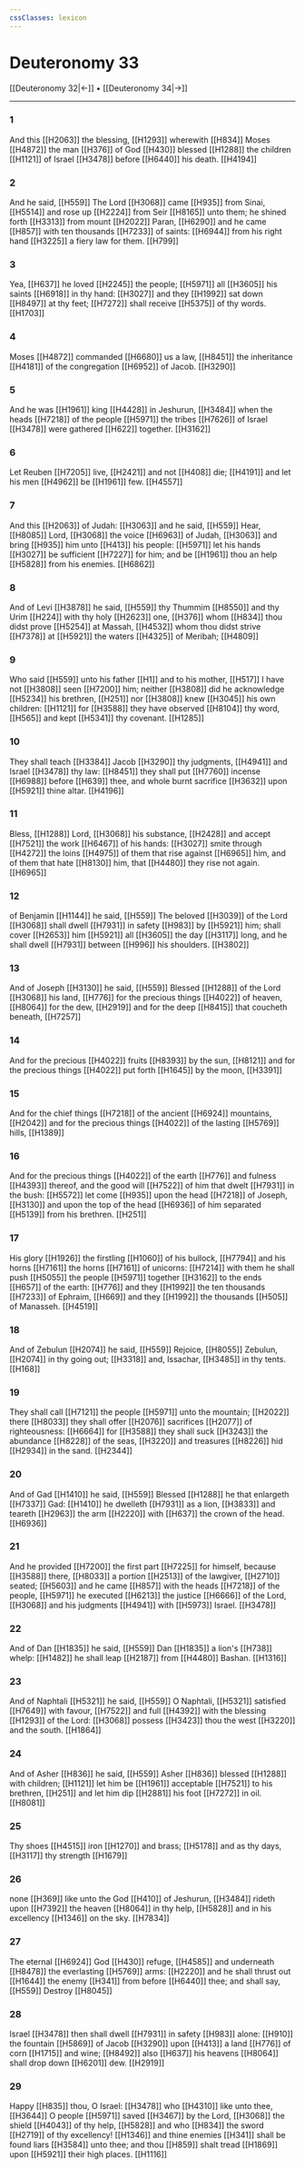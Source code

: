 ```yaml
---
cssClasses: lexicon
---
```

# Deuteronomy 33

[[Deuteronomy 32|←]] • [[Deuteronomy 34|→]]

---

### 1
And this [[H2063]] the blessing, [[H1293]] wherewith [[H834]] Moses [[H4872]] the man [[H376]] of God [[H430]] blessed [[H1288]] the children [[H1121]] of Israel [[H3478]] before [[H6440]] his death. [[H4194]]

### 2
And he said, [[H559]] The Lord [[H3068]] came [[H935]] from Sinai, [[H5514]] and rose up [[H2224]] from Seir [[H8165]] unto them; he shined forth [[H3313]] from mount [[H2022]] Paran, [[H6290]] and he came [[H857]] with ten thousands [[H7233]] of saints: [[H6944]] from his right hand [[H3225]] a fiery law for them. [[H799]]

### 3
Yea, [[H637]] he loved [[H2245]] the people; [[H5971]] all [[H3605]] his saints [[H6918]] in thy hand: [[H3027]] and they [[H1992]] sat down [[H8497]] at thy feet; [[H7272]] shall receive [[H5375]] of thy words. [[H1703]]

### 4
Moses [[H4872]] commanded [[H6680]] us a law, [[H8451]] the inheritance [[H4181]] of the congregation [[H6952]] of Jacob. [[H3290]]

### 5
And he was [[H1961]] king [[H4428]] in Jeshurun, [[H3484]] when the heads [[H7218]] of the people [[H5971]] the tribes [[H7626]] of Israel [[H3478]] were gathered [[H622]] together. [[H3162]]

### 6
Let Reuben [[H7205]] live, [[H2421]] and not [[H408]] die; [[H4191]] and let his men [[H4962]] be [[H1961]] few. [[H4557]]

### 7
And this [[H2063]] of Judah: [[H3063]] and he said, [[H559]] Hear, [[H8085]] Lord, [[H3068]] the voice [[H6963]] of Judah, [[H3063]] and bring [[H935]] him unto [[H413]] his people: [[H5971]] let his hands [[H3027]] be sufficient [[H7227]] for him; and be [[H1961]] thou an help [[H5828]] from his enemies. [[H6862]]

### 8
And of Levi [[H3878]] he said, [[H559]] thy Thummim [[H8550]] and thy Urim [[H224]] with thy holy [[H2623]] one, [[H376]] whom [[H834]] thou didst prove [[H5254]] at Massah, [[H4532]] whom thou didst strive [[H7378]] at [[H5921]] the waters [[H4325]] of Meribah; [[H4809]]

### 9
Who said [[H559]] unto his father [[H1]] and to his mother, [[H517]] I have not [[H3808]] seen [[H7200]] him; neither [[H3808]] did he acknowledge [[H5234]] his brethren, [[H251]] nor [[H3808]] knew [[H3045]] his own children: [[H1121]] for [[H3588]] they have observed [[H8104]] thy word, [[H565]] and kept [[H5341]] thy covenant. [[H1285]]

### 10
They shall teach [[H3384]] Jacob [[H3290]] thy judgments, [[H4941]] and Israel [[H3478]] thy law: [[H8451]] they shall put [[H7760]] incense [[H6988]] before [[H639]] thee, and whole burnt sacrifice [[H3632]] upon [[H5921]] thine altar. [[H4196]]

### 11
Bless, [[H1288]] Lord, [[H3068]] his substance, [[H2428]] and accept [[H7521]] the work [[H6467]] of his hands: [[H3027]] smite through [[H4272]] the loins [[H4975]] of them that rise against [[H6965]] him, and of them that hate [[H8130]] him, that [[H4480]] they rise not again. [[H6965]]

### 12
of Benjamin [[H1144]] he said, [[H559]] The beloved [[H3039]] of the Lord [[H3068]] shall dwell [[H7931]] in safety [[H983]] by [[H5921]] him; shall cover [[H2653]] him [[H5921]] all [[H3605]] the day [[H3117]] long, and he shall dwell [[H7931]] between [[H996]] his shoulders. [[H3802]]

### 13
And of Joseph [[H3130]] he said, [[H559]] Blessed [[H1288]] of the Lord [[H3068]] his land, [[H776]] for the precious things [[H4022]] of heaven, [[H8064]] for the dew, [[H2919]] and for the deep [[H8415]] that coucheth beneath, [[H7257]]

### 14
And for the precious [[H4022]] fruits [[H8393]] by the sun, [[H8121]] and for the precious things [[H4022]] put forth [[H1645]] by the moon, [[H3391]]

### 15
And for the chief things [[H7218]] of the ancient [[H6924]] mountains, [[H2042]] and for the precious things [[H4022]] of the lasting [[H5769]] hills, [[H1389]]

### 16
And for the precious things [[H4022]] of the earth [[H776]] and fulness [[H4393]] thereof, and the good will [[H7522]] of him that dwelt [[H7931]] in the bush: [[H5572]] let come [[H935]] upon the head [[H7218]] of Joseph, [[H3130]] and upon the top of the head [[H6936]] of him separated [[H5139]] from his brethren. [[H251]]

### 17
His glory [[H1926]] the firstling [[H1060]] of his bullock, [[H7794]] and his horns [[H7161]] the horns [[H7161]] of unicorns: [[H7214]] with them he shall push [[H5055]] the people [[H5971]] together [[H3162]] to the ends [[H657]] of the earth: [[H776]] and they [[H1992]] the ten thousands [[H7233]] of Ephraim, [[H669]] and they [[H1992]] the thousands [[H505]] of Manasseh. [[H4519]]

### 18
And of Zebulun [[H2074]] he said, [[H559]] Rejoice, [[H8055]] Zebulun, [[H2074]] in thy going out; [[H3318]] and, Issachar, [[H3485]] in thy tents. [[H168]]

### 19
They shall call [[H7121]] the people [[H5971]] unto the mountain; [[H2022]] there [[H8033]] they shall offer [[H2076]] sacrifices [[H2077]] of righteousness: [[H6664]] for [[H3588]] they shall suck [[H3243]] the abundance [[H8228]] of the seas, [[H3220]] and treasures [[H8226]] hid [[H2934]] in the sand. [[H2344]]

### 20
And of Gad [[H1410]] he said, [[H559]] Blessed [[H1288]] he that enlargeth [[H7337]] Gad: [[H1410]] he dwelleth [[H7931]] as a lion, [[H3833]] and teareth [[H2963]] the arm [[H2220]] with [[H637]] the crown of the head. [[H6936]]

### 21
And he provided [[H7200]] the first part [[H7225]] for himself, because [[H3588]] there, [[H8033]] a portion [[H2513]] of the lawgiver, [[H2710]] seated; [[H5603]] and he came [[H857]] with the heads [[H7218]] of the people, [[H5971]] he executed [[H6213]] the justice [[H6666]] of the Lord, [[H3068]] and his judgments [[H4941]] with [[H5973]] Israel. [[H3478]]

### 22
And of Dan [[H1835]] he said, [[H559]] Dan [[H1835]] a lion's [[H738]] whelp: [[H1482]] he shall leap [[H2187]] from [[H4480]] Bashan. [[H1316]]

### 23
And of Naphtali [[H5321]] he said, [[H559]] O Naphtali, [[H5321]] satisfied [[H7649]] with favour, [[H7522]] and full [[H4392]] with the blessing [[H1293]] of the Lord: [[H3068]] possess [[H3423]] thou the west [[H3220]] and the south. [[H1864]]

### 24
And of Asher [[H836]] he said, [[H559]] Asher [[H836]] blessed [[H1288]] with children; [[H1121]] let him be [[H1961]] acceptable [[H7521]] to his brethren, [[H251]] and let him dip [[H2881]] his foot [[H7272]] in oil. [[H8081]]

### 25
Thy shoes [[H4515]] iron [[H1270]] and brass; [[H5178]] and as thy days, [[H3117]] thy strength [[H1679]]

### 26
none [[H369]] like unto the God [[H410]] of Jeshurun, [[H3484]] rideth upon [[H7392]] the heaven [[H8064]] in thy help, [[H5828]] and in his excellency [[H1346]] on the sky. [[H7834]]

### 27
The eternal [[H6924]] God [[H430]] refuge, [[H4585]] and underneath [[H8478]] the everlasting [[H5769]] arms: [[H2220]] and he shall thrust out [[H1644]] the enemy [[H341]] from before [[H6440]] thee; and shall say, [[H559]] Destroy [[H8045]]

### 28
Israel [[H3478]] then shall dwell [[H7931]] in safety [[H983]] alone: [[H910]] the fountain [[H5869]] of Jacob [[H3290]] upon [[H413]] a land [[H776]] of corn [[H1715]] and wine; [[H8492]] also [[H637]] his heavens [[H8064]] shall drop down [[H6201]] dew. [[H2919]]

### 29
Happy [[H835]] thou, O Israel: [[H3478]] who [[H4310]] like unto thee, [[H3644]] O people [[H5971]] saved [[H3467]] by the Lord, [[H3068]] the shield [[H4043]] of thy help, [[H5828]] and who [[H834]] the sword [[H2719]] of thy excellency! [[H1346]] and thine enemies [[H341]] shall be found liars [[H3584]] unto thee; and thou [[H859]] shalt tread [[H1869]] upon [[H5921]] their high places. [[H1116]]